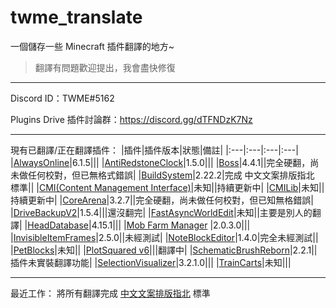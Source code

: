 # twme_translate

一個儲存一些 Minecraft 插件翻譯的地方~

> 翻譯有問題歡迎提出，我會盡快修復

---

Discord ID：TWME#5162

Plugins Drive 插件討論群：https://discord.gg/dTFNDzK7Nz

---

現有已翻譯/正在翻譯插件：
|插件|插件版本|狀態|備註|
|:---|:---|:---|:---|
|[AlwaysOnline](https://www.spigotmc.org/resources/alwaysonline.66591/)|6.1.5|||
|[AntiRedstoneClock](https://www.spigotmc.org/resources/antiredstoneclock-worldguard-plotsquard-support-1-8-1-17.18557/)|1.5.0|||
|[Boss](https://www.mc-market.org/resources/21619/)|4.4.1||完全硬翻，尚未做任何校對，但已無格式錯誤|
|[BuildSystem](https://www.spigotmc.org/resources/buildsystem-1-8-1-18.60441/)|2.22.2|完成 中文文案排版指北 標準||
|[CMI(Content Management Interface)](https://www.spigotmc.org/resources/cmi-298-commands-insane-kits-portals-essentials-economy-mysql-sqlite-much-more.3742/)|未知||持續更新中|
|[CMILib](https://www.spigotmc.org/resources/cmilib.87610/)|未知||持續更新中|
|[CoreArena](https://www.mc-market.org/resources/21643/)|3.2.7||完全硬翻，尚未做任何校對，但已知無格錯誤|
|[DriveBackupV2](https://www.spigotmc.org/resources/drivebackupv2.79519/)|1.5.4|||還沒翻完|
|[FastAsyncWorldEdit](https://www.spigotmc.org/resources/fast-async-worldedit.13932/)|未知||主要是別人的翻譯|
|[HeadDatabase](https://www.spigotmc.org/resources/head-database.14280/)|4.15.1|||
|[Mob Farm Manager](https://www.spigotmc.org/resources/mob-farm-manager-supports-1-7-10-up-to-1-18-hopper-support.15127/) |2.0.3.0|||
|[InvisibleItemFrames](https://www.spigotmc.org/resources/invisibleitemframes-better-item-frames.85085/updates)|2.5.0||未經測試|
|[NoteBlockEditor](https://www.spigotmc.org/resources/noteblockeditor.87150/)|1.4.0|完全未經測試||
|[PetBlocks](https://www.spigotmc.org/resources/petblocks-mysql-bungeecord-customizeable-gui-1-8-1-18.12056/)|未知||
|[PlotSquared v6](https://www.spigotmc.org/resources/plotsquared-v6.77506/)|||翻譯中|
|[SchematicBrushReborn](https://www.spigotmc.org/resources/schematic-brush-reborn.79441/)|2.2.1||插件未實裝翻譯功能|
|[SelectionVisualizer](https://www.spigotmc.org/resources/selection-visualizer.22631/)|3.2.1.0|||
|[TrainCarts](https://www.spigotmc.org/resources/traincarts.39592/)|未知|||

---
最近工作：
將所有翻譯完成 [中文文案排版指北](https://github.com/sparanoid/chinese-copywriting-guidelines/blob/master/README.md) 標準
